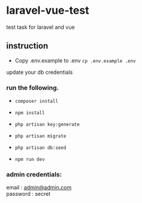 # laravel-vue-test
test task for laravel and vue

## instruction

* Copy .env.example to .env `cp .env.example .env`

<p>update your db credentials </p>


### run the following.

* `composer install`

* `npm install`

* `php artisan key:generate`

* `php artisan migrate`

* `php artisan db:seed`

* `npm run dev`

### admin credentials:
email :   admin@admin.com
<br>
password : secret